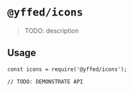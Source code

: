 # `@yffed/icons`

> TODO: description

## Usage

```
const icons = require('@yffed/icons');

// TODO: DEMONSTRATE API
```
